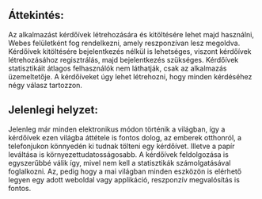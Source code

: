 ## Áttekintés:
Az alkalmazást kérdőívek létrehozására és kitöltésére lehet majd használni, Webes felületként fog rendelkezni, amely reszponzívan lesz megoldva. Kérdőívek kitöltésére bejelentkezés nélkül is lehetséges, viszont kérdőívek létrehozásához regisztrálás, majd bejelentkezés szükséges.
Kérdőívek statisztikáit átlagos felhasználók nem láthatják, csak az alkalmazás üzemeltetője.
A kérdőíveket úgy lehet létrehozni, hogy minden kérdéséhez négy válasz tartozzon.

## Jelenlegi helyzet:
Jelenleg már minden elektronikus módon történik a világban, így a kérdőívek ezen világba áttétele is fontos dolog, az emberek otthonról, a telefonjukon könnyedén ki tudnak tölteni egy kérdőívet. Illetve a papír leváltása is környezettudatosságosabb. A kérdőívek feldolgozása is egyszerűbbé válik így, mivel nem kell a statisztikák számolgatásával foglalkozni. Az, pedig hogy a mai világban minden eszközön is elérhető legyen egy adott weboldal vagy applikáció, reszponzív megvalósítás is fontos.
